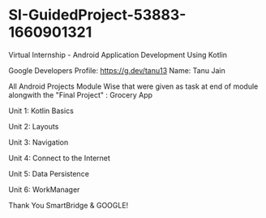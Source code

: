 # SI-GuidedProject-53883-1660901321
Virtual Internship - Android Application Development Using Kotlin

Google Developers Profile: https://g.dev/tanu13
Name: Tanu Jain

All Android Projects Module Wise that were given as task at end of module alongwith the "Final Project" : Grocery App

Unit 1: Kotlin Basics

Unit 2: Layouts

Unit 3: Navigation

Unit 4: Connect to the Internet

Unit 5: Data Persistence

Unit 6: WorkManager

Thank You SmartBridge & GOOGLE!

